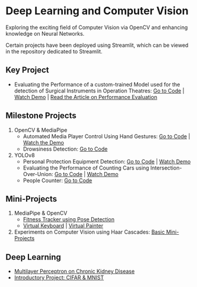 # Deep Learning and Computer Vision
Exploring the exciting field of Computer Vision via OpenCV and enhancing knowledge on Neural Networks.

Certain projects have been deployed using Streamlit, which can be viewed in the repository dedicated to Streamlit.

## Key Project
 - Evaluating the Performance of a custom-trained Model used for the detection of Surgical Instruments in Operation Theatres: [Go to Code](https://github.com/SheninFrancies/Deep-Learning-and-Computer-Vision/tree/main/Computer%20Vision/Projects/Surgical%20Instruments%20Detection%20-%20YOLOv8) | [Watch Demo](https://www.linkedin.com/posts/shenin-francies_yolov8-computervision-healthcaretechnology-activity-7046398445917515776-gmBZ?utm_source=share&utm_medium=member_desktop) | [Read the Article on Performance Evaluation](https://medium.com/@sheninfrancis23/evaluating-the-performance-of-a-custom-trained-model-to-detect-surgical-instruments-using-yolov8-f33fc737cea9)

## Milestone Projects
1. OpenCV & MediaPipe
    - Automated Media Player Control Using Hand Gestures: [Go to Code](https://github.com/SheninFrancies/Deep-Learning-and-Computer-Vision/tree/main/Computer%20Vision/Projects/Automated%20Media%20Player%20Control) | [Watch the Demo](https://www.linkedin.com/posts/shenin-francies_computervision-mediapipe-opencv-activity-7039569071952072705-ZoZV?utm_source=share&utm_medium=member_desktop)
    - Drowsiness Detection: [Go to Code](https://github.com/SheninFrancies/Deep-Learning-and-Computer-Vision/tree/main/Computer%20Vision/Projects/Drowsiness%20Detection)
2. YOLOv8
    - Personal Protection Equipment Detection: [Go to Code](https://github.com/SheninFrancies/Deep-Learning-and-Computer-Vision/tree/main/Computer%20Vision/Projects/Personal%20Protection%20Equipment%20Detection%20-%20YOLOv8) | [Watch Demo](https://www.linkedin.com/posts/shenin-francies_constructionindustry-yolov8-computervision-activity-7044624695274475520-Pt3y?utm_source=share&utm_medium=member_desktop)
    - Evaluating the Performance of Counting Cars using Intersection-Over-Union: [Go to Code](https://github.com/SheninFrancies/Deep-Learning-and-Computer-Vision/tree/main/Computer%20Vision/Projects/Car%20Counter%20-%20YOLOv8) | [Watch Demo](https://www.linkedin.com/posts/shenin-francies_yolov8-objectdetection-performancemetrics-activity-7044309323270823936-k4wo?utm_source=share&utm_medium=member_desktop)
    - People Counter: [Go to Code](https://github.com/SheninFrancies/Deep-Learning-and-Computer-Vision/tree/main/Computer%20Vision/Projects/People%20Counter%20-%20YOLOv8)

## Mini-Projects
1. MediaPipe & OpenCV
   - [Fitness Tracker using Pose Detection](https://github.com/SheninFrancies/Deep-Learning-and-Computer-Vision/tree/main/Computer%20Vision/Mini%20Projects/Fitness%20Tracker)
   - [Virtual Keyboard](https://github.com/SheninFrancies/Deep-Learning-and-Computer-Vision/tree/main/Computer%20Vision/Mini%20Projects/Virtual%20Keyboard) | [Virtual Painter](https://github.com/SheninFrancies/Deep-Learning-and-Computer-Vision/tree/main/Computer%20Vision/Mini%20Projects/Virtual%20Painter)
2. Experiments on Computer Vision using Haar Cascades: [Basic Mini-Projects](https://github.com/SheninFrancies/Deep-Learning-and-Computer-Vision/tree/main/Computer%20Vision/Mini%20Projects)

## Deep Learning
   - [Multilayer Perceptron on Chronic Kidney Disease](https://github.com/SheninFrancies/Deep-Learning-and-Computer-Vision/tree/main/Deep%20Learning/Chronic%20Kidney%20Disease)
   - [Introductory Project: CIFAR & MNIST](https://github.com/SheninFrancies/Deep-Learning-and-Computer-Vision/tree/main/Deep%20Learning/Introductory%20Mini-Projects)
